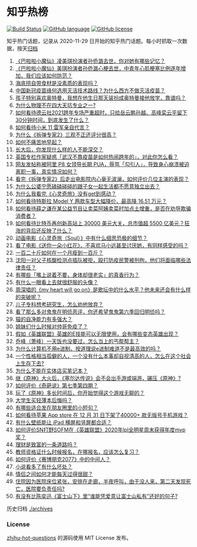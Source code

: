 # 知乎热榜
[![Build Status](https://github.com/ToWeLong/zhihu-hot-questions/workflows/CI/badge.svg)](https://github.com/ToWeLong/zhihu-hot-questions/actions)
[![GitHub language](https://img.shields.io/badge/language-golang-orange.svg)](https://golang.org/)
[![GitHub license](https://img.shields.io/github/license/ToWeLong/zhihu-hot-questions)](https://github.com/ToWeLong/zhihu-hot-questions/blob/main/LICENSE)

知乎热门话题，记录从 2020-11-29 日开始的知乎热门话题。每小时抓取一次数据，按天[归档](./archives)

<!-- BEGIN -->

1. [《巴啦啦小魔仙》凌美琪扮演者孙侨潞去世，你对她有哪些记忆？](https://www.zhihu.com/question/437555370)
1. [《巴啦啦小魔仙》美琪扮演者孙侨潞心梗去世，中青年心肌梗塞比例逐年增加，我们应该如何防范？](https://www.zhihu.com/question/437566670)
1. [海底捞自带食材是没素质的表现吗？](https://www.zhihu.com/question/284118317)
1. [中国新冠疫苗缘何选用灭活技术路线？为什么西方不做灭活疫苗？](https://www.zhihu.com/question/437310940)
1. [孩子特别喜欢奥特曼，我想在他生日那天装扮成奥特曼接他放学，靠谱吗？](https://www.zhihu.com/question/431566638)
1. [为什么物理不在四大天坑专业之一?](https://www.zhihu.com/question/344662621)
1. [如何看待德云社2021跨年专场严重超时，只给岳云鹏孙越、高峰栾云平留下30分钟时间，到底发生了什么？](https://www.zhihu.com/question/437372596)
1. [如何看待小米 11 雷军亲自代言？](https://www.zhihu.com/question/437461487)
1. [为什么《拆弹专家2》三观不正还评分很高？](https://www.zhihu.com/question/436744480)
1. [如何不痛苦地早起？](https://www.zhihu.com/question/22120300)
1. [长大后，你发现什么样的人不能深交？](https://www.zhihu.com/question/340083676)
1. [英国专栏作家疑惑「武汉不靠疫苗是如何热闹跨年的」，对此你怎么看？](https://www.zhihu.com/question/437552639)
1. [网友发帖称被阿里 P8 女领导长期 PUA，辱骂「勾引人」，导致身心崩溃被迫离职一事，真实情况如何？](https://www.zhihu.com/question/437420771)
1. [看完《拆弹专家2》后走出电影院内心毫无波澜，如何评价几位主演的表现？](https://www.zhihu.com/question/436500412)
1. [为什么公婆宁愿磕磕碰碰的跟子女一起生活都不愿意独立出去？](https://www.zhihu.com/question/437257253)
1. [为什么我看完《心灵奇旅》没有get到感动？](https://www.zhihu.com/question/436788096)
1. [如何看待特斯拉 Model Y 两款车型大幅降价，最高降 16.51 万元？](https://www.zhihu.com/question/437391008)
1. [如何看待薛之谦在某公益节目让卖菜阿姨卖菜时加点土增重，是否在劝导欺骗消费者？](https://www.zhihu.com/question/437496625)
1. [如何看待比特币再创新高站上 30000 美元大关，总市值超 5500 亿美元？狂涨的背后还反映了什么？](https://www.zhihu.com/question/437579894)
1. [动画电影《心灵奇旅（Soul）》中有什么细思恐极的细节？](https://www.zhihu.com/question/436775941)
1. [看了电影《送你一朵小红花》，不喜欢马小远甚至讨厌她，有同样感受的吗？](https://www.zhihu.com/question/437436370)
1. [一百二十斤如何在一个月瘦到一百斤？](https://www.zhihu.com/question/412419045)
1. [沈阳一对父子核酸检测点插队被拒，殴打防疫民警被刑拘，他们将面临哪些法律责任？](https://www.zhihu.com/question/437509885)
1. [有哪些「嘴上说着不要，身体却很老实」的真香行为？](https://www.zhihu.com/question/437091549)
1. [有什么一眼看上去就很舒服的头像？](https://www.zhihu.com/question/377658010)
1. [周深唱的《my heart will go on》是歌坛中的什么水平？他未来还会有什么样的突破呢？](https://www.zhihu.com/question/437444158)
1. [儿子专科想考研究生，怎么劝他放弃？](https://www.zhihu.com/question/402398442)
1. [看了那么多对鬼鬼在明侦恶评，你还希望鬼鬼第六季回归明侦吗？](https://www.zhihu.com/question/377316310)
1. [猫的自净能力有多强大？](https://www.zhihu.com/question/59627314)
1. [姐妹们什么时候对帅哥免疫了？](https://www.zhihu.com/question/419507405)
1. [假如《英雄联盟》英雄的E技能可以无限使用，会有哪些变态英雄出现？](https://www.zhihu.com/question/421716815)
1. [乔峰（萧峰）一天饭也没要过，怎么当上的丐帮帮主？](https://www.zhihu.com/question/436835389)
1. [为什么计算机不用e进制，按道理说e进制难道不是最高效的吗？](https://www.zhihu.com/question/435375360)
1. [一个性格相当孤僻的人，一个没有什么本事却自视清高的人，怎么在这个社会上生存下去?](https://www.zhihu.com/question/328924656)
1. [为什么不能在实体店买笔记本？](https://www.zhihu.com/question/434240943)
1. [继《原神》大火后，《塞尔达传说》会不会出手游或端游，碾压《原神》?](https://www.zhihu.com/question/433521901)
1. [如何评价《奇葩说》第七季第四期？](https://www.zhihu.com/question/437576691)
1. [玩了《原神》多长时间后，你开始觉得这个游戏无聊的？](https://www.zhihu.com/question/423597371)
1. [大学生买轻薄本后悔吗？](https://www.zhihu.com/question/413897260)
1. [有哪些适合发在朋友圈里的小短句？](https://www.zhihu.com/question/320956176)
1. [如何看待苹果 App store 在 12 月 31 日下架了40000+ 款无版号手机游戏？](https://www.zhihu.com/question/437316087)
1. [有什么壁纸能让 iPad 横屏和竖屏都合适？](https://www.zhihu.com/question/390471942)
1. [如何评价SN打野SOFM在《英雄联盟》2020年lpl全明星周末获得年度mvp奖？](https://www.zhihu.com/question/437472962)
1. [理财是致富的一条道路吗？](https://www.zhihu.com/question/280800149)
1. [教师资格证什么时候报名，在哪报名，应该怎么复习？](https://www.zhihu.com/question/324659524)
1. [如何评价《赛博朋克2077》中的中间人？](https://www.zhihu.com/question/437045240)
1. [小说看多了有什么坏处？](https://www.zhihu.com/question/26842401)
1. [情侣之间如何才能每天过得很甜？](https://www.zhihu.com/question/307721987)
1. [住院因为医院床位紧张，安排在走廊，半夜呼叫，由于没人来，第二天发现死亡，医院要负责任吗?](https://www.zhihu.com/question/437284954)
1. [有没有比陈奕迅《富士山下》里“谁能凭爱意让富士山私有”还好的句子?](https://www.zhihu.com/question/424619553)

<!-- END -->

历史归档 [./archives](./archives)


### License
[zhihu-hot-questions](https://github.com/towelong/zhihu-hot-questions) 的源码使用 MIT License 发布。